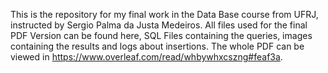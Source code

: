 This is the repository for my final work in the Data Base course from UFRJ, instructed by Sergio Palma da Justa Medeiros. All files used for the final PDF Version can be found here, SQL Files containing the queries, images containing the results and logs about insertions.
The whole PDF can be viewed in https://www.overleaf.com/read/whbywhxcszng#feaf3a.
